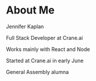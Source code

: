 # About Me

Jennifer Kaplan

Full Stack Developer at Crane.ai

Works mainly with React and Node

Started at Crane.ai in early June

General Assembly alumna
